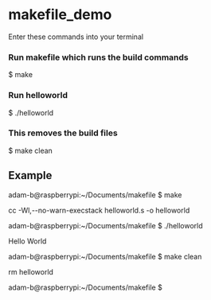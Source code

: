 # makefile_demo

Enter these commands into your terminal

### Run makefile which runs the build commands
$ make

### Run helloworld
$ ./helloworld

### This removes the build files
$ make clean


## Example 

adam-b@raspberrypi:~/Documents/makefile $ make

cc  -Wl,--no-warn-execstack  helloworld.s   -o helloworld

adam-b@raspberrypi:~/Documents/makefile $ ./helloworld 

Hello World

adam-b@raspberrypi:~/Documents/makefile $ make clean

rm helloworld

adam-b@raspberrypi:~/Documents/makefile $ 


